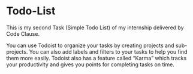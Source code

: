 # Todo-List
This is my second Task (Simple Todo List) of my internship delivered by Code Clause.

You can use Todoist to organize your tasks by creating projects and sub-projects. You can also add labels and filters to your tasks to help you find them more easily. Todoist also has a feature called “Karma” which tracks your productivity and gives you points for completing tasks on time.
